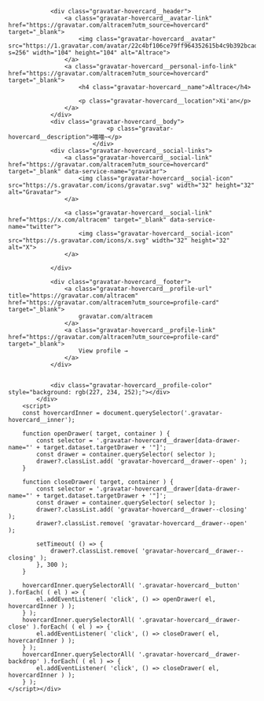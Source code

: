 <div class="gravatar-hovercard"><style></style>
			<div class="gravatar-hovercard__inner">
				
				<div class="gravatar-hovercard__header">
					<a class="gravatar-hovercard__avatar-link" href="https://gravatar.com/altracem?utm_source=hovercard" target="_blank">
						<img class="gravatar-hovercard__avatar" src="https://1.gravatar.com/avatar/22c4bf106ce79ff964352615b4c9b392bcad31c028beb12a3dd062a47a6f5be5?s=256" width="104" height="104" alt="Altrace">
					</a>
					<a class="gravatar-hovercard__personal-info-link" href="https://gravatar.com/altracem?utm_source=hovercard" target="_blank">
						<h4 class="gravatar-hovercard__name">Altrace</h4>
						
						<p class="gravatar-hovercard__location">Xi'an</p>
					</a>
				</div>
				<div class="gravatar-hovercard__body">
								<p class="gravatar-hovercard__description">喵喵~</p>
							</div>
				<div class="gravatar-hovercard__social-links">
					<a class="gravatar-hovercard__social-link" href="https://gravatar.com/altracem?utm_source=hovercard" target="_blank" data-service-name="gravatar">
						<img class="gravatar-hovercard__social-icon" src="https://s.gravatar.com/icons/gravatar.svg" width="32" height="32" alt="Gravatar">
					</a>
					
					<a class="gravatar-hovercard__social-link" href="https://x.com/altracem" target="_blank" data-service-name="twitter">
						<img class="gravatar-hovercard__social-icon" src="https://s.gravatar.com/icons/x.svg" width="32" height="32" alt="X">
					</a>
				
				</div>
				
				<div class="gravatar-hovercard__footer">
					<a class="gravatar-hovercard__profile-url" title="https://gravatar.com/altracem" href="https://gravatar.com/altracem?utm_source=profile-card" target="_blank">
						gravatar.com/altracem
					</a>
					<a class="gravatar-hovercard__profile-link" href="https://gravatar.com/altracem?utm_source=profile-card" target="_blank">
						View profile →
					</a>
				</div>
				
				
				<div class="gravatar-hovercard__profile-color" style="background: rgb(227, 234, 252);"></div>
			</div>
		<script>
		const hovercardInner = document.querySelector('.gravatar-hovercard__inner');

		function openDrawer( target, container ) {
			const selector = '.gravatar-hovercard__drawer[data-drawer-name="' + target.dataset.targetDrawer + '"]';
			const drawer = container.querySelector( selector );
			drawer?.classList.add( 'gravatar-hovercard__drawer--open' );
		}

		function closeDrawer( target, container ) {
			const selector = '.gravatar-hovercard__drawer[data-drawer-name="' + target.dataset.targetDrawer + '"]';
			const drawer = container.querySelector( selector );
			drawer?.classList.add( 'gravatar-hovercard__drawer--closing' );
			drawer?.classList.remove( 'gravatar-hovercard__drawer--open' );

			setTimeout( () => {
				drawer?.classList.remove( 'gravatar-hovercard__drawer--closing' );
			}, 300 );
		}

		hovercardInner.querySelectorAll( '.gravatar-hovercard__button' ).forEach( ( el ) => {
			el.addEventListener( 'click', () => openDrawer( el, hovercardInner ) );
		} );
		hovercardInner.querySelectorAll( '.gravatar-hovercard__drawer-close' ).forEach( ( el ) => {
			el.addEventListener( 'click', () => closeDrawer( el, hovercardInner ) );
		} );
		hovercardInner.querySelectorAll( '.gravatar-hovercard__drawer-backdrop' ).forEach( ( el ) => {
			el.addEventListener( 'click', () => closeDrawer( el, hovercardInner ) );
		} );
	</script></div>